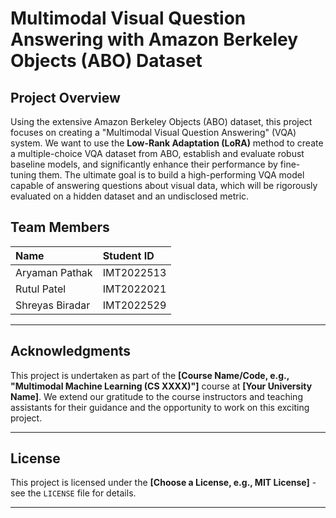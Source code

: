 # Multimodal Visual Question Answering with Amazon Berkeley Objects (ABO) Dataset

## Project Overview

Using the extensive Amazon Berkeley Objects (ABO) dataset, this project focuses on creating a "Multimodal Visual Question Answering" (VQA) system.  We want to use the **Low-Rank Adaptation (LoRA)** method to create a multiple-choice VQA dataset from ABO, establish and evaluate robust baseline models, and significantly enhance their performance by fine-tuning them. The ultimate goal is to build a high-performing VQA model capable of answering questions about visual data, which will be rigorously evaluated on a hidden dataset and an undisclosed metric.


##  Team Members

| Name              | Student ID    
| :---------------- | :------------ 
| Aryaman Pathak    | IMT2022513 
| Rutul Patel       | IMT2022021   
| Shreyas Biradar   | IMT2022529   

---

##  Acknowledgments

This project is undertaken as part of the **[Course Name/Code, e.g., "Multimodal Machine Learning (CS XXXX)"]** course at **[Your University Name]**. We extend our gratitude to the course instructors and teaching assistants for their guidance and the opportunity to work on this exciting project.

---

##  License

This project is licensed under the **[Choose a License, e.g., MIT License]** - see the `LICENSE` file for details.

---
